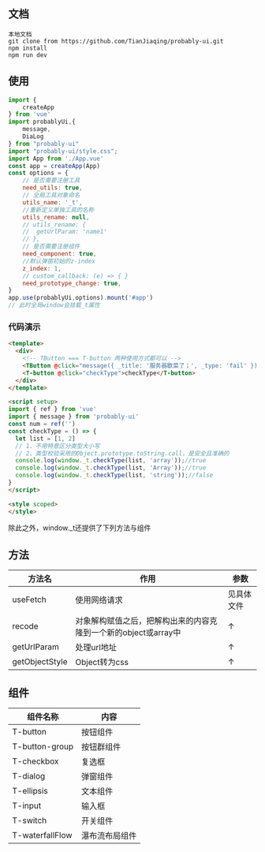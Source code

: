 ## 文档
```
本地文档 
git clone from https://github.com/TianJiaqing/probably-ui.git
npm install
npm run dev
```
## 使用
```javascript
import {
    createApp
} from 'vue'
import probablyUi,{
    message,
    DiaLog
} from "probably-ui"
import "probably-ui/style.css";
import App from './App.vue'
const app = createApp(App)
const options = {
	// 是否需要注册工具
	need_utils: true,
	// 全局工具对象命名
	utils_name: '_t',
	//重新定义单独工具的名称
	utils_rename: null,
	// utils_rename: {
	// 	getUrlParam: 'name1'
	// },
	// 是否需要注册组件
	need_component: true,
	//默认弹窗初始的z-index
	z_index: 1,
	// custom_callback: (e) => { }
	need_prototype_change: true,
}
app.use(probablyUi,options).mount('#app')
// 此时全局window会挂载_t属性

```
### 代码演示
``` Html
<template>
  <div>
    <!-- TButton === T-button 两种使用方式都可以 -->
    <TButton @click="message({ _title: '服务器歇菜了；', _type: 'fail' })">别点了</TButton>
    <T-button @click="checkType">checkType</T-button>
  </div>
</template>

<script setup>
import { ref } from 'vue'
import { message } from 'probably-ui'
const num = ref('')
const checkType = () => {
  let list = [1, 2]
  // 1、不用特意区分类型大小写
  // 2、类型校验采用的Object.prototype.toString.call，是安全且准确的
  console.log(window._t.checkType(list, 'array'));//true
  console.log(window._t.checkType(list, 'Array'));//true
  console.log(window._t.checkType(list, 'string'));//false
}
</script>

<style scoped>
</style>
```

除此之外，window._t还提供了下列方法与组件
## 方法
方法名     | 作用 | 参数
-------- | ------ | ---- 
useFetch  | 使用网络请求 | 见具体文件 
recode  | 对象解构赋值之后，把解构出来的内容克隆到一个新的object或array中 | ↑
getUrlParam  | 处理url地址| ↑
getObjectStyle | Object转为css | ↑
## 组件
组件名称 | 内容
-------- | ---
T-button | 按钮组件
T-button-group | 按钮群组件
T-checkbox | 复选框
T-dialog  | 弹窗组件
T-ellipsis | 文本组件
T-input   | 输入框
T-switch | 开关组件
T-waterfallFlow | 瀑布流布局组件